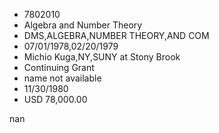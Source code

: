
* 7802010
* Algebra and Number Theory
* DMS,ALGEBRA,NUMBER THEORY,AND COM
* 07/01/1978,02/20/1979
* Michio Kuga,NY,SUNY at Stony Brook
* Continuing Grant
*   name not available
* 11/30/1980
* USD 78,000.00

nan
